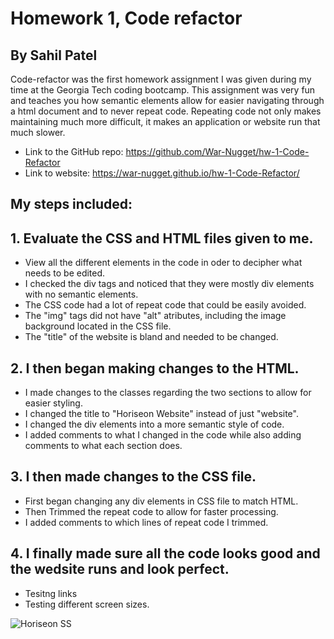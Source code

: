 # Homework 1, Code refactor 

## By Sahil Patel

Code-refactor was the first homework assignment I was given during my time at the Georgia Tech coding bootcamp. This assignment was very fun and teaches you how semantic elements allow for easier navigating through a html document and to never repeat code. Repeating code not only makes maintaining much more difficult, it makes an application or website run that much slower. 

- Link to the GitHub repo: https://github.com/War-Nugget/hw-1-Code-Refactor
- Link to website: https://war-nugget.github.io/hw-1-Code-Refactor/

## My steps included:


## 1. Evaluate the CSS and HTML files given to me.

- View all the different elements in the code in oder to decipher what needs to be edited.
- I checked the div tags and noticed that they were mostly div elements with no semantic elements.
- The CSS code had a lot of repeat code that could be easily avoided.
- The "img" tags did not have "alt" atributes, including the image background located in the CSS file.
- The "title" of the website is bland and needed to be changed.

## 2. I then began making changes to the HTML.

- I made changes to the classes regarding the two sections to allow for easier styling.
- I changed the title to "Horiseon Website" instead of just "website".
- I changed the div elements into a more semantic style of code.
- I added comments to what I changed in the code while also adding comments to what each section does.

## 3. I then made changes to the CSS file.

- First began changing any div elements in CSS file to match HTML.
- Then Trimmed the repeat code to allow for faster processing.
- I added comments to which lines of repeat code I trimmed.

## 4. I finally made sure all the code looks good and the wedsite runs and look perfect.
- Tesitng links
- Testing different screen sizes.

![Horiseon SS](https://user-images.githubusercontent.com/97697696/157369331-27a17a43-fab8-43a1-8188-7b45d0475128.png)

